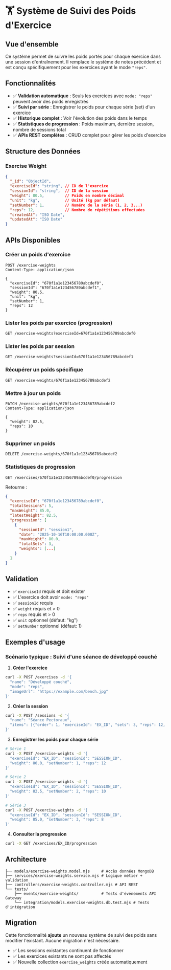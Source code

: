 # 🏋️ Système de Suivi des Poids d'Exercice

## Vue d'ensemble

Ce système permet de suivre les poids portés pour chaque exercice dans une session d'entraînement. Il remplace le système de notes précédent et est conçu spécifiquement pour les exercices ayant le mode `"reps"`.

## Fonctionnalités

- ✅ **Validation automatique** : Seuls les exercices avec `mode: "reps"` peuvent avoir des poids enregistrés
- ✅ **Suivi par série** : Enregistrer le poids pour chaque série (set) d'un exercice
- ✅ **Historique complet** : Voir l'évolution des poids dans le temps
- ✅ **Statistiques de progression** : Poids maximum, dernière session, nombre de sessions total
- ✅ **APIs REST complètes** : CRUD complet pour gérer les poids d'exercice

## Structure des Données

### Exercise Weight
```json
{
  "_id": "ObjectId",
  "exerciseId": "string", // ID de l'exercice
  "sessionId": "string",  // ID de la session
  "weight": 80.5,         // Poids en nombre décimal
  "unit": "kg",           // Unité (kg par défaut)
  "setNumber": 1,         // Numéro de la série (1, 2, 3...)
  "reps": 12,             // Nombre de répétitions effectuées
  "createdAt": "ISO Date",
  "updatedAt": "ISO Date"
}
```

## APIs Disponibles

### Créer un poids d'exercice
```http
POST /exercise-weights
Content-Type: application/json

{
  "exerciseId": "670f1a1e123456789abcdef0",
  "sessionId": "670f1a1e123456789abcdef1",
  "weight": 80.5,
  "unit": "kg",
  "setNumber": 1,
  "reps": 12
}
```

### Lister les poids par exercice (progression)
```http
GET /exercise-weights?exerciseId=670f1a1e123456789abcdef0
```

### Lister les poids par session
```http
GET /exercise-weights?sessionId=670f1a1e123456789abcdef1
```

### Récupérer un poids spécifique
```http
GET /exercise-weights/670f1a1e123456789abcdef2
```

### Mettre à jour un poids
```http
PATCH /exercise-weights/670f1a1e123456789abcdef2
Content-Type: application/json

{
  "weight": 82.5,
  "reps": 10
}
```

### Supprimer un poids
```http
DELETE /exercise-weights/670f1a1e123456789abcdef2
```

### Statistiques de progression
```http
GET /exercises/670f1a1e123456789abcdef0/progression
```

Retourne :
```json
{
  "exerciseId": "670f1a1e123456789abcdef0",
  "totalSessions": 5,
  "maxWeight": 85.0,
  "latestWeight": 82.5,
  "progression": [
    {
      "sessionId": "session1",
      "date": "2025-10-16T10:00:00.000Z",
      "maxWeight": 80.0,
      "totalSets": 3,
      "weights": [...]
    }
  ]
}
```

## Validation

- ✅ `exerciseId` requis et doit exister
- ✅ L'exercice doit avoir `mode: "reps"`
- ✅ `sessionId` requis
- ✅ `weight` requis et > 0
- ✅ `reps` requis et > 0
- ✅ `unit` optionnel (défaut: "kg")
- ✅ `setNumber` optionnel (défaut: 1)

## Exemples d'usage

### Scénario typique : Suivi d'une séance de développé couché

1. **Créer l'exercice**
```bash
curl -X POST /exercises -d '{
  "name": "Développé couché",
  "mode": "reps",
  "imageUrl": "https://example.com/bench.jpg"
}'
```

2. **Créer la session**
```bash
curl -X POST /sessions -d '{
  "name": "Séance Pectoraux",
  "items": [{"order": 1, "exerciseId": "EX_ID", "sets": 3, "reps": 12, "restSec": 90}]
}'
```

3. **Enregistrer les poids pour chaque série**
```bash
# Série 1
curl -X POST /exercise-weights -d '{
  "exerciseId": "EX_ID", "sessionId": "SESSION_ID",
  "weight": 80.0, "setNumber": 1, "reps": 12
}'

# Série 2  
curl -X POST /exercise-weights -d '{
  "exerciseId": "EX_ID", "sessionId": "SESSION_ID", 
  "weight": 82.5, "setNumber": 2, "reps": 10
}'

# Série 3
curl -X POST /exercise-weights -d '{
  "exerciseId": "EX_ID", "sessionId": "SESSION_ID",
  "weight": 85.0, "setNumber": 3, "reps": 8  
}'
```

4. **Consulter la progression**
```bash
curl -X GET /exercises/EX_ID/progression
```

## Architecture

```
├── models/exercise-weights.model.mjs     # Accès données MongoDB
├── services/exercise-weights.service.mjs # Logique métier + validation
├── controllers/exercise-weights.controller.mjs # API REST
└── tests/
    ├── events/exercise-weights/          # Tests d'événements API Gateway
    └── integration/models.exercise-weights.db.test.mjs # Tests d'intégration
```

## Migration

Cette fonctionnalité **ajoute** un nouveau système de suivi des poids sans modifier l'existant. Aucune migration n'est nécessaire.

- ✅ Les sessions existantes continuent de fonctionner
- ✅ Les exercices existants ne sont pas affectés
- ✅ Nouvelle collection `exercise_weights` créée automatiquement
